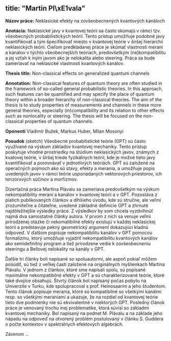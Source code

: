 title: "Martin Pl\xE1vala"
---
**Názov práce:** Neklasické efekty na zovšeobecnených kvantových kanáloch

**Anotácia:** Neklasické javy v kvantovej teórii sa často skúmajú v rámci tzv. všeobecných probabilistických teórií. Tento prístup umožňuje podobné javy  kvantifikovať a tým špecifikovať miesto v kvantovej teórie v širšej hierarchii neklasických teórií. Cieľom predkladanej práce je skúmať vlastnosti meraní a kanálov v týchto všeobecnejších teóriach, predovšetkým (ne)kompatibilitu a jej vzťah k iným javom ako je nelokalita alebo steering. Práca sa bude zameriavať na neklasické vlastnosti kvantových kanálov.



**Thesis title:** Non-classical effects on generalized quantum channels

**Annotation:** Non-classical features of quantum theory are often studied in the framework of so-called general probabilistic theories. In this approach, such features can be quantified and may specify the place of quantum theory within a broader hierarchy of non-classical theories. The aim of the thesis is to study  properties of measurements and channels in these more general theories, especially (in)compatibility and its relation to other effects such as nonlocality or steering. The thesis will be focused on 
the non-classical properties of quantum channels. 

  
**Oponenti** Vladimír Bužek, Markus Huber, Milan Mosonyi


**Posudok** (sketch) Všeobecné probabilistické teórie (GPT) sú často využívané na výskum základov kvantovej mechaniky.
Tento prístup poskytuje vhodné prostriedky na štúdium neklasických javov, známych z kvatovej teórie, v širšej  triede fyzikálnych teórií, kde je možné tieto javy kvantifikovať a porovnávať v jednotlivých teóriách. GPT sú založené na operačných pojmoch ako sú stavy, efekty a merania, a umožňuje popis uvedených javov v rámci teórie usporiadaných vektorových priestorov, ich tenzorových súčinov a morfizmov.

Dizertačná práca Martina Plávalu sa zameriava predovšetkým na výskum nekompatibility meraní a kanálov v kvantovej teórii a v  GPT. 
Pozostáva z piatich publikovaných článkov a dlhšieho úvodu, kde sú stručne, ale veľmi zrozumiteľne a čitateľne,
uvedené základné definície GPT a zhrnuté  najdôležitejšie výsledky práce. Z výsledkov by som chcela vyzdvihnúť najmä dva samostatné články autora. V prvom z nich sa venuje veľmi prirodzenej otázke či nekomatibilné efekty existujú v každej neklasickej teórii a 
predstavuje pekný geometrický argument dokazujúci kladnú odpoveď. V ďalšom popisuje nekompatibilitu kanálov v GPT pomocou formalizmu, 
ktorý umožňuje vyjadriť nekompatibilitu kvantových kanálov ako semidefinitný program a tiež prirodzene vedie k zovšeobecneniu steeringu a Bellovej nelokality na kanály v GPT.

Ďalšie tri články boli napísané so spoluautormi, ale aspoň pokiaľ môžem posúdiť, sú tiež z veľkej časti založené na originálnych myšlienkach Martina Plávalu. V jednom z článkov, ktoré sme napísali spolu, sú popísané maximálne nekompatibilné efekty v GPT a sú charakterizované teórie, ktoré také dvojice obsahujú. Štvrtý článok bol napísaný počas pobytu na Univerzite v Turku, kde spolupracoval s prof. Heinosaarim a jeho študentom.  Tento článok popisuje merania, ktoré sú kompatibilné so všetkými kanálmi resp. so všetkými meraniami a ukazuje, že na rozdiel od kvantovej teórie tieto dve podmienky nie sú ekvivalentné v niektorých GPT. 
Posledný článok práce je venovaný trochu inej problematike, ktorá súvisí so základmi kvantovej mechaniky. Bol napísaný na podnet
M. Plávalu a na základe jeho nápadu na  odpoveď na otvorený problém postulovaný v článku S. Guddera o počte kontextov v spektrálnych efektových algebrách. 

Záverom ...



